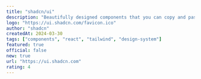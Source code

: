 ```yaml
---
title: "shadcn/ui"
description: "Beautifully designed components that you can copy and paste into your apps. Accessible. Customizable. Open Source. Build your component library."
logo: "https://ui.shadcn.com/favicon.ico"
author: "shadcn"
createdAt: 2024-03-30
tags: ["components", "react", "tailwind", "design-system"]
featured: true
official: false
new: true
url: "https://ui.shadcn.com"
rating: 4
---
```


